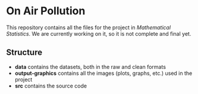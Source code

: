# On Air Pollution

This repository contains all the files for the project in *Mathematical Statistics*. We are currently working on it, so it is not complete and final yet.

## Structure

-   **data** contains the datasets, both in the raw and clean formats
-   **output-graphics** contains all the images (plots, graphs, etc.) used in the project
-   **src** contains the source code
